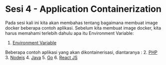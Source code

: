 # Sesi 4 - Application Containerization


Pada sesi kali ini kita akan membahas tentang bagaimana membuat image docker beberapa contoh aplikasi. 
Sebelum kita membuat image docker, kita harus memahami terlebih dahulu apa itu Environment Variable:
1. [Environment Variable](https://github.com/agung3wi/panduan-kelasdevops/tree/master/sesi%203/1.%20Pengenalan%20docker)

Beberapa contoh aplikasi yang akan dikontainerisasi, diantaranya :
2. [PHP](https://github.com/agung3wi/panduan-kelasdevops/tree/master/sesi%203/1.%20Pengenalan%20docker)
3. [Nodejs](https://github.com/agung3wi/panduan-kelasdevops/tree/master/sesi%203/2.%20Install%20docker%20di%20komputer)
4. [Java](https://github.com/agung3wi/panduan-kelasdevops/tree/master/sesi%203/3.%20Basic%20CLI%20untuk%20docker)
5. [Go](https://github.com/agung3wi/panduan-kelasdevops/tree/master/sesi%203/4.%20Expose%20port%20%26%20mounting)
6. [React JS](https://github.com/agung3wi/panduan-kelasdevops/tree/master/sesi%203/4.%20Expose%20port%20%26%20mounting)
